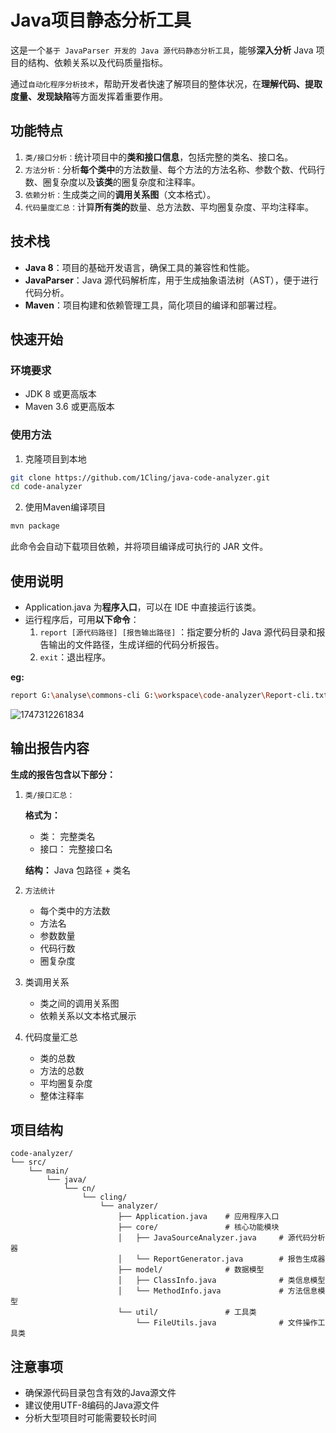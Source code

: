 # Java项目静态分析工具

​	这是一个`基于 JavaParser 开发的 Java 源代码静态分析工具`，能够**深入分析** Java 项目的结构、依赖关系以及代码质量指标。

​	通过`自动化程序分析技术`，帮助开发者快速了解项目的整体状况，在**理解代码、提取度量、发现缺陷**等方面发挥着重要作用。

## 功能特点

1. `类/接口分析：`统计项目中的**类和接口信息**，包括完整的类名、接口名。
2. `方法分析：`分析**每个类中**的方法数量、每个方法的方法名称、参数个数、代码行数、圈复杂度以及**该类**的圈复杂度和注释率。
3. `依赖分析：`生成类之间的**调用关系图**（文本格式）。
4. `代码量度汇总：`计算**所有类的**数量、总方法数、平均圈复杂度、平均注释率。

## 技术栈

- **Java 8**：项目的基础开发语言，确保工具的兼容性和性能。
- **JavaParser**：Java 源代码解析库，用于生成抽象语法树（AST），便于进行代码分析。
- **Maven**：项目构建和依赖管理工具，简化项目的编译和部署过程。

## 快速开始

### 环境要求

- JDK 8 或更高版本
- Maven 3.6 或更高版本

### 使用方法

1. 克隆项目到本地

```bash
git clone https://github.com/1Cling/java-code-analyzer.git
cd code-analyzer
```
2. 使用Maven编译项目

```bash
mvn package
```

此命令会自动下载项目依赖，并将项目编译成可执行的 JAR 文件。

## 使用说明

- Application.java 为**程序入口**，可以在 IDE 中直接运行该类。
- 运行程序后，可用**以下命令**：
  1. `report [源代码路径] [报告输出路径]` ：指定要分析的 Java 源代码目录和报告输出的文件路径，生成详细的代码分析报告。
  2. `exit`：退出程序。

**eg:**

```bash
report G:\analyse\commons-cli G:\workspace\code-analyzer\Report-cli.txt
```

![1747312261834](https://github.com/1Cling/java-code-analyzer/blob/main/images/1747312261834.png)

## 输出报告内容

**生成的报告包含以下部分：**

1. `类/接口汇总：`

   **格式为：**

   - 类： 完整类名
   - 接口： 完整接口名

   **结构：** Java 包路径 + 类名

2. `方法统计`

   - 每个类中的方法数
   - 方法名
   - 参数数量
   - 代码行数
   - 圈复杂度

3. 类调用关系
   - 类之间的调用关系图
   - 依赖关系以文本格式展示

4. 代码度量汇总
   - 类的总数
   - 方法的总数
   - 平均圈复杂度
   - 整体注释率

## 项目结构

```
code-analyzer/
└── src/
    └── main/
        └── java/
            └── cn/
                └── cling/
                    └── analyzer/
                        ├── Application.java    # 应用程序入口
                        ├── core/              	# 核心功能模块
                        │   ├── JavaSourceAnalyzer.java     # 源代码分析器
                        │   └── ReportGenerator.java        # 报告生成器
                        ├── model/             	# 数据模型
                        │   ├── ClassInfo.java              # 类信息模型
                        │   └── MethodInfo.java             # 方法信息模型
                        └── util/              	# 工具类
                            └── FileUtils.java              # 文件操作工具类
```

## 注意事项

- 确保源代码目录包含有效的Java源文件
- 建议使用UTF-8编码的Java源文件
- 分析大型项目时可能需要较长时间
